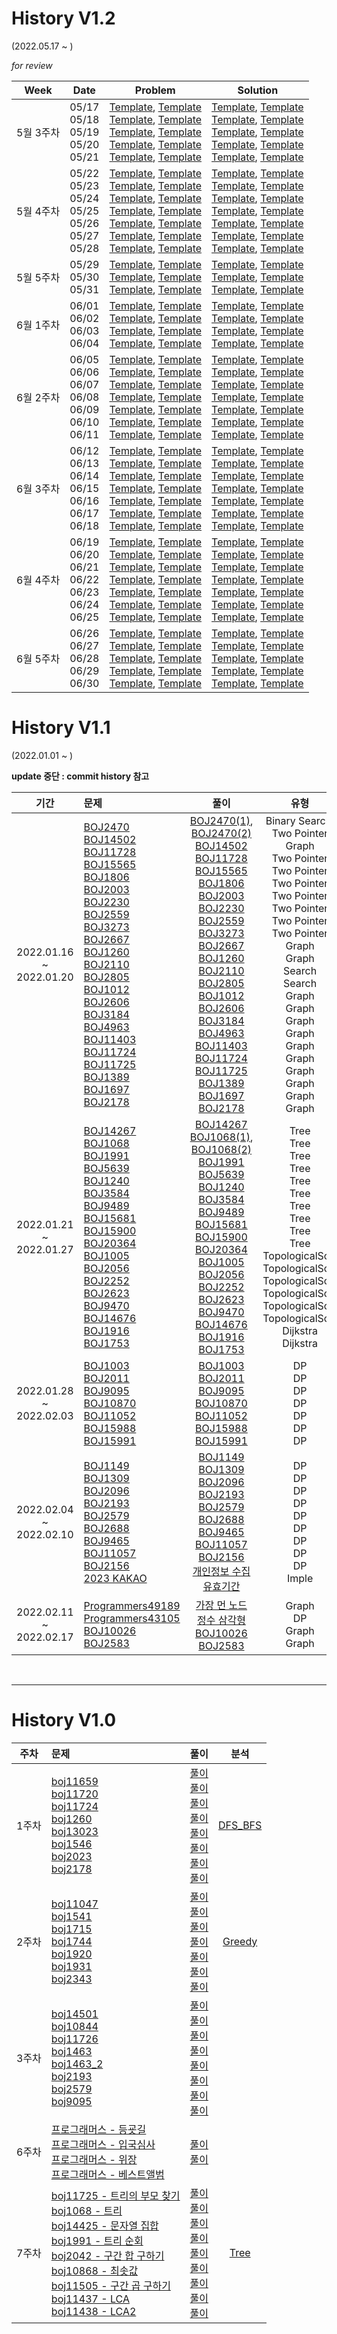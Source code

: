 # History V1.2

(2022.05.17 ~ )

*for review*

|   Week   |                                  Date                                   |                                                                                                          Problem                                                                                                           |                                                                                                          Solution                                                                                                          |
|:--------:|:-----------------------------------------------------------------------:|:--------------------------------------------------------------------------------------------------------------------------------------------------------------------------------------------------------------------------:|:--------------------------------------------------------------------------------------------------------------------------------------------------------------------------------------------------------------------------:| 
| 5월   3주차 |            05/17 <br> 05/18 <br> 05/19 <br> 05/20 <br> 05/21            |                                 [Template](), [Template]() <br> [Template](), [Template]() <br> [Template](), [Template]() <br> [Template](), [Template]() <br> [Template](), [Template]()                                 |                                 [Template](), [Template]() <br> [Template](), [Template]() <br> [Template](), [Template]() <br> [Template](), [Template]() <br> [Template](), [Template]()                                 |
| 5월   4주차 | 05/22 <br> 05/23 <br> 05/24 <br> 05/25 <br> 05/26 <br> 05/27 <br> 05/28 | [Template](), [Template]() <br> [Template](), [Template]() <br> [Template](), [Template]() <br> [Template](), [Template]() <br> [Template](), [Template]() <br> [Template](), [Template]() <br> [Template](), [Template]() | [Template](), [Template]() <br> [Template](), [Template]() <br> [Template](), [Template]() <br> [Template](), [Template]() <br> [Template](), [Template]() <br> [Template](), [Template]() <br> [Template](), [Template]() |
| 5월   5주차 |                       05/29 <br> 05/30 <br> 05/31                       |                                                                 [Template](), [Template]() <br> [Template](), [Template]() <br> [Template](), [Template]()                                                                 |                                                                 [Template](), [Template]() <br> [Template](), [Template]() <br> [Template](), [Template]()                                                                 |
| 6월   1주차 |                 06/01 <br> 06/02 <br> 06/03 <br> 06/04                  |                                                 [Template](), [Template]() <br> [Template](), [Template]() <br> [Template](), [Template]() <br> [Template](), [Template]()                                                 |                                                 [Template](), [Template]() <br> [Template](), [Template]() <br> [Template](), [Template]() <br> [Template](), [Template]()                                                 |
| 6월   2주차 | 06/05 <br> 06/06 <br> 06/07 <br> 06/08 <br> 06/09 <br> 06/10 <br> 06/11 | [Template](), [Template]() <br> [Template](), [Template]() <br> [Template](), [Template]() <br> [Template](), [Template]() <br> [Template](), [Template]() <br> [Template](), [Template]() <br> [Template](), [Template]() | [Template](), [Template]() <br> [Template](), [Template]() <br> [Template](), [Template]() <br> [Template](), [Template]() <br> [Template](), [Template]() <br> [Template](), [Template]() <br> [Template](), [Template]() |
| 6월   3주차 | 06/12 <br> 06/13 <br> 06/14 <br> 06/15 <br> 06/16 <br> 06/17 <br> 06/18 | [Template](), [Template]() <br> [Template](), [Template]() <br> [Template](), [Template]() <br> [Template](), [Template]() <br> [Template](), [Template]() <br> [Template](), [Template]() <br> [Template](), [Template]() | [Template](), [Template]() <br> [Template](), [Template]() <br> [Template](), [Template]() <br> [Template](), [Template]() <br> [Template](), [Template]() <br> [Template](), [Template]() <br> [Template](), [Template]() |
| 6월   4주차 | 06/19 <br> 06/20 <br> 06/21 <br> 06/22 <br> 06/23 <br> 06/24 <br> 06/25 | [Template](), [Template]() <br> [Template](), [Template]() <br> [Template](), [Template]() <br> [Template](), [Template]() <br> [Template](), [Template]() <br> [Template](), [Template]() <br> [Template](), [Template]() | [Template](), [Template]() <br> [Template](), [Template]() <br> [Template](), [Template]() <br> [Template](), [Template]() <br> [Template](), [Template]() <br> [Template](), [Template]() <br> [Template](), [Template]() |
| 6월   5주차 |           06/26 <br> 06/27 <br> 06/28 <br> 06/29 <br> 06/30             |                                    [Template](), [Template]() <br> [Template](), [Template]() <br> [Template](), [Template]() <br> [Template](), [Template]() <br> [Template](), [Template]()                              |                                 [Template](), [Template]() <br> [Template](), [Template]() <br> [Template](), [Template]() <br> [Template](), [Template]() <br> [Template](), [Template]()                                 |







# History V1.1

(2022.01.01 ~ )

**update 중단 : commit history 참고**

|              기간               | 문제                                                                                                                                                                                                                                                                                                                                                                                                                                                                                                                                                                                                                                                                                                                                                                                                                                                                                                                                                                                                                                                                                                                                                                                                                                                                        |                                                                                                                                                                                                                                                                                                                                                                                                                                                                                                                                              풀이                                                                                                                                                                                                                                                                                                                                                                                                                                                                                                                                               |                                                                                                                                                         유형                                                                                                                                                         |                                                                                 발표 문제                                                                                  |
|:-----------------------------:|:--------------------------------------------------------------------------------------------------------------------------------------------------------------------------------------------------------------------------------------------------------------------------------------------------------------------------------------------------------------------------------------------------------------------------------------------------------------------------------------------------------------------------------------------------------------------------------------------------------------------------------------------------------------------------------------------------------------------------------------------------------------------------------------------------------------------------------------------------------------------------------------------------------------------------------------------------------------------------------------------------------------------------------------------------------------------------------------------------------------------------------------------------------------------------------------------------------------------------------------------------------------------------|:---------------------------------------------------------------------------------------------------------------------------------------------------------------------------------------------------------------------------------------------------------------------------------------------------------------------------------------------------------------------------------------------------------------------------------------------------------------------------------------------------------------------------------------------------------------------------------------------------------------------------------------------------------------------------------------------------------------------------------------------------------------------------------------------------------------------------------------------------------------------------------------------------------------------------------------------------------------------------------------------------------------------------------------------------------------------------------------------:|:------------------------------------------------------------------------------------------------------------------------------------------------------------------------------------------------------------------------------------------------------------------------------------------------------------------:|:----------------------------------------------------------------------------------------------------------------------------------------------------------------------:|
| 2022.01.16<br>~<br>2022.01.20 | [BOJ2470](https://www.acmicpc.net/problem/2470) <br> [BOJ14502](https://www.acmicpc.net/problem/14502) <br> [BOJ11728](https://www.acmicpc.net/problem/11728) <br> [BOJ15565](https://www.acmicpc.net/problem/15565) <br> [BOJ1806](https://www.acmicpc.net/problem/1806) <br> [BOJ2003](https://www.acmicpc.net/problem/2003) <br> [BOJ2230](https://www.acmicpc.net/problem/2230) <br> [BOJ2559](https://www.acmicpc.net/problem/2559) <br> [BOJ3273](https://www.acmicpc.net/problem/3273) <br> [BOJ2667](https://www.acmicpc.net/problem/2667) <br> [BOJ1260](https://www.acmicpc.net/problem/1260) <br> [BOJ2110](https://www.acmicpc.net/problem/2110) <br> [BOJ2805](https://www.acmicpc.net/problem/2805) <br> [BOJ1012](https://www.acmicpc.net/problem/1012) <br> [BOJ2606](https://www.acmicpc.net/problem/2606) <br> [BOJ3184](https://www.acmicpc.net/problem/3184) <br> [BOJ4963](https://www.acmicpc.net/problem/4963) <br> [BOJ11403](https://www.acmicpc.net/problem/11403) <br> [BOJ11724](https://www.acmicpc.net/problem/11724) <br> [BOJ11725](https://www.acmicpc.net/problem/11725) <br> [BOJ1389](https://www.acmicpc.net/problem/1389) <br> [BOJ1697](https://www.acmicpc.net/problem/1697) <br> [BOJ2178](https://www.acmicpc.net/problem/2178) | [BOJ2470(1)](FastCampus/Search/BOJ2470.java), [BOJ2470(2)](FastCampus/TwoPointers/BOJ2470.java) <br> [BOJ14502](FastCampus/Graph/BOJ14502.java) <br> [BOJ11728](FastCampus/TwoPointers/BOJ11728.java) <br> [BOJ15565](FastCampus/TwoPointers/BOJ15565.java) <br> [BOJ1806](FastCampus/TwoPointers/BOJ1806.java) <br> [BOJ2003](FastCampus/TwoPointers/BOJ2003.java) <br> [BOJ2230](FastCampus/TwoPointers/BOJ2230.java) <br> [BOJ2559](FastCampus/TwoPointers/BOJ2559.java) <br> [BOJ3273](FastCampus/TwoPointers/BOJ3273.java) <br> [BOJ2667](FastCampus/Graph/BOJ2667.java) <br> [BOJ1260](FastCampus/Graph/BOJ1260.java) <br> [BOJ2110](FastCampus/Search/BOJ2110.java) <br> [BOJ2805](FastCampus/Search/BOJ2805.java) <br> [BOJ1012](Graph/BOJ1012.java) <br> [BOJ2606](Graph/BOJ2606.java) <br> [BOJ3184](Graph/BOJ3184.java) <br> [BOJ4963](Graph/BOJ4963.java) <br> [BOJ11403](Graph/BOJ11403.java) <br> [BOJ11724](Graph/BOJ11724.java) <br> [BOJ11725](Graph/BOJ11725.java) <br> [BOJ1389](Graph/BOJ1389.java) <br> [BOJ1697](Graph/BOJ1697.java) <br> [BOJ2178](Graph/BOJ2178.java) | Binary Search, Two Pointer <br> Graph <br> Two Pointer<br> Two Pointer<br> Two Pointer<br> Two Pointer<br> Two Pointer<br> Two Pointer<br> Two Pointer <br> Graph <br> Graph <br> Search <br> Search <br> Graph <br> Graph <br> Graph <br> Graph <br> Graph <br> Graph <br> Graph <br> Graph <br> Graph <br> Graph | [BOJ2470](https://www.acmicpc.net/problem/2470) <br> [BOJ14502](https://www.acmicpc.net/problem/14502) <br> ------------ <br> [BOJ9205(JW)](https://www.acmicpc.net/problem/9205) |
| 2022.01.21<br>~<br>2022.01.27 | [BOJ14267](https://www.acmicpc.net/problem/14267) <br> [BOJ1068](https://www.acmicpc.net/problem/1068) <br> [BOJ1991](https://www.acmicpc.net/problem/1991) <br> [BOJ5639](https://www.acmicpc.net/problem/5639) <br> [BOJ1240](https://www.acmicpc.net/problem/1240) <br> [BOJ3584](https://www.acmicpc.net/problem/3584) <br> [BOJ9489](https://www.acmicpc.net/problem/9489) <br> [BOJ15681](https://www.acmicpc.net/problem/15681) <br> [BOJ15900](https://www.acmicpc.net/problem/15900) <br> [BOJ20364](https://www.acmicpc.net/problem/20364) <br> [BOJ1005](https://www.acmicpc.net/problem/1005) <br> [BOJ2056](https://www.acmicpc.net/problem/2056) <br> [BOJ2252](https://www.acmicpc.net/problem/2252) <br> [BOJ2623](https://www.acmicpc.net/problem/2623) <br> [BOJ9470](https://www.acmicpc.net/problem/9470) <br> [BOJ14676](https://www.acmicpc.net/problem/14676) <br> [BOJ1916](https://www.acmicpc.net/problem/1916) <br> [BOJ1753](https://www.acmicpc.net/problem/1753)                                                                                                                                                                                                                                                                            |                                                                                                                                                                   [BOJ14267](Tree/BOJ14267.java) <br> [BOJ1068(1)](Tree/BOJ1068.java), [BOJ1068(2)](Tree/BOJ1068_2.java) <br> [BOJ1991](Tree/BOJ1991.java) <br> [BOJ5639](Tree/BOJ5639.java) <br> [BOJ1240](Tree/BOJ1240.java) <br> [BOJ3584](Tree/BOJ3584.java) <br> [BOJ9489](Tree/BOJ9489.java) <br> [BOJ15681](Tree/BOJ15681.java) <br> [BOJ15900](Tree/BOJ15900.java) <br> [BOJ20364](Tree/BOJ20364.java) <br> [BOJ1005](TopologicalSort/BOJ1005.java) <br> [BOJ2056](TopologicalSort/BOJ2056.java) <br> [BOJ2252](TopologicalSort/BOJ2252.java) <br> [BOJ2623](TopologicalSort/BOJ2623.java) <br> [BOJ9470](TopologicalSort/BOJ9470.java) <br> [BOJ14676](TopologicalSort/BOJ14676.java) <br> [BOJ1916](Dijkstra/BOJ1916.java) <br> [BOJ1753](Dijkstra/BOJ1753.java)                                                                                                                                                                    |                              Tree <br> Tree <br> Tree <br> Tree <br> Tree <br> Tree <br> Tree <br> Tree <br> Tree <br> Tree <br> TopologicalSort <br> TopologicalSort <br> TopologicalSort <br> TopologicalSort <br> TopologicalSort <br> TopologicalSort <br> Dijkstra <br> Dijkstra                              |             [BOJ2252](https://www.acmicpc.net/problem/2252) <br> [BOJ1916](https://www.acmicpc.net/problem/1916) <br> ------------ <br> [BOJ7576(JW)](https://www.acmicpc.net/problem/7576)             |
| 2022.01.28<br>~<br>2022.02.03 | [BOJ1003](https://www.acmicpc.net/problem/1003) <br> [BOJ2011](https://www.acmicpc.net/problem/2011) <br> [BOJ9095](https://www.acmicpc.net/problem/9095) <br> [BOJ10870](https://www.acmicpc.net/problem/10870) <br> [BOJ11052](https://www.acmicpc.net/problem/11052) <br> [BOJ15988](https://www.acmicpc.net/problem/15988) <br> [BOJ15991](https://www.acmicpc.net/problem/15991)                                                                                                                                                                                                                                                                                                                                                                                                                                                                                                                                                                                                                                                                                                                                                                                                                                                                                     |                                                                                                                                                                                                                                                                                                                                                                                                                              [BOJ1003](DP/BOJ1003.java) <br> [BOJ2011](DP/BOJ2011.java) <br> [BOJ9095](DP/BOJ9095.java) <br> [BOJ10870](DP/BOJ10870.java) <br> [BOJ11052](DP/BOJ11052.java) <br> [BOJ15988](DP/BOJ15988.java) <br> [BOJ15991](DP/BOJ15991.java)                                                                                                                                                                                                                                                                                                                                                                                                                               |                                                                                                                                 DP <br> DP <br> DP <br> DP <br> DP <br> DP <br> DP                                                                                                                                 |                                                                                   .                                                                                    |
| 2022.02.04<br>~<br>2022.02.10 | [BOJ1149](https://www.acmicpc.net/problem/1149) <br> [BOJ1309](https://www.acmicpc.net/problem/1309) <br> [BOJ2096](https://www.acmicpc.net/problem/2096) <br> [BOJ2193](https://www.acmicpc.net/problem/2193) <br> [BOJ2579](https://www.acmicpc.net/problem/2579) <br> [BOJ2688](https://www.acmicpc.net/problem/2688) <br> [BOJ9465](https://www.acmicpc.net/problem/9465) <br> [BOJ11057](https://www.acmicpc.net/problem/11057) <br> [BOJ2156](https://www.acmicpc.net/problem/2156) <br> [2023 KAKAO](https://school.programmers.co.kr/learn/courses/30/lessons/150370?language=java)                                                                                                                                                                                                                                                                                                                                                                                                                                                                                                                                                                                                                                                                               |                                                                                                                                                                                                                                                                                                                                                                      [BOJ1149](DP/BOJ1149.java) <br> [BOJ1309](DP/BOJ1309.java) <br> [BOJ2096](DP/BOJ2096.java) <br> [BOJ2193](DP/BOJ2193.java) <br> [BOJ2579](DP/BOJ2579.java) <br> [BOJ2688](DP/BOJ2688.java) <br> [BOJ9465](DP/BOJ9465.java) <br> [BOJ11057](DP/BOJ11057.java) <br> [BOJ2156](StudyProblem/BOJ2156.java) <br> [개인정보 수집 유효기간](Kakao/Kakao2023_1.java)                                                                                                                                                                                                                                                                                                                                                                       |                                                                                                                   DP <br> DP <br> DP <br> DP <br> DP <br> DP <br> DP <br> DP <br> DP <br> Imple                                                                                                                    |                                                                                   .                                                                                    |
| 2022.02.11<br>~<br>2022.02.17 | [Programmers49189](https://school.programmers.co.kr/learn/courses/30/lessons/49189) <br> [Programmers43105](https://school.programmers.co.kr/learn/courses/30/lessons/43105) <br> [BOJ10026](https://www.acmicpc.net/problem/10026) <br> [BOJ2583](https://www.acmicpc.net/problem/2583)                                                                                                                                                                                                                                                                                                                                                                                                                                                                                                                                                                                                                                                                                                                                                                                                                                                                                                                                                                                                                                 |                                                                                                                                                                                                                                                                                                                                                                                                                                                                           [가장 먼 노드](Graph/Programmers_farNode.java) <br> [정수 삼각형](DP/Programmers43105.java) <br> [BOJ10026](StudyProblem/BOJ10026.java) <br> [BOJ2583](StudyProblem/BOJ2583.java)                                                                                                                                                                                                                                                                                                                                                                                                                                                                            |                                                                                                                                        Graph <br> DP <br> Graph <br> Graph                                                                                                                                         |                                                                                   .                                                                                    |

<br>

---

# History V1.0

| 주차  | 문제  | 풀이  | 분석  |
|:---:|:------|:-----:|:-----:|
| 1주차  | [boj11659](https://www.acmicpc.net/problem/11659) <br> [boj11720](https://www.acmicpc.net/problem/11720) <br> [boj11724](https://www.acmicpc.net/problem/11724) <br> [boj1260](https://www.acmicpc.net/problem/1260) <br> [boj13023](https://www.acmicpc.net/problem/13023) <br> [boj1546](https://www.acmicpc.net/problem/1546) <br> [boj2023](https://www.acmicpc.net/problem/2023) <br> [boj2178](https://www.acmicpc.net/problem/2178)  | [풀이](1weeks_DFS%20BFS/BaekJoon_11659.java) <br> [풀이](1weeks_DFS%20BFS/BaekJoon_11720.java) <br> [풀이](1weeks_DFS%20BFS/BaekJoon_11724_DFS.java) <br> [풀이](1weeks_DFS%20BFS/BaekJoon_1260_BFS.java) <br> [풀이](1weeks_DFS%20BFS/BaekJoon_13023_DFS.java) <br> [풀이](1weeks_DFS%20BFS/BaekJoon_1546.java) <br> [풀이](1weeks_DFS%20BFS/BaekJoon_2023_DFS.java) <br> [풀이](1weeks_DFS%20BFS/BaekJoon_2178_BFS.java)  | [DFS_BFS](1weeks_DFS%20BFS/week%201%20Retrospective.md)
| 2주차  | [boj11047](https://www.acmicpc.net/problem/11047) <br> [boj1541](https://www.acmicpc.net/problem/1541) <br> [boj1715](https://www.acmicpc.net/problem/1715) <br> [boj1744](https://www.acmicpc.net/problem/1744) <br> [boj1920](https://www.acmicpc.net/problem/1920)  <br> [boj1931](https://www.acmicpc.net/problem/1931) <br> [boj2343](https://www.acmicpc.net/problem/2343)  | [풀이](2weeks_Greedy/BaekJoon_11047.java) <br> [풀이](2weeks_Greedy/BaekJoon_1541.java) <br> [풀이](2weeks_Greedy/BaekJoon_1715.java) <br> [풀이](2weeks_Greedy/BaekJoon_1744.java) <br> [풀이](2weeks_Greedy/BaekJoon_1920.java) <br> [풀이](2weeks_Greedy/BaekJoon_1931.java) <br> [풀이](2weeks_Greedy/BaekJoon_2343.java)  |  [Greedy](2weeks_Greedy/week2%20Retrospective.md)
| 3주차  | [boj14501](https://www.acmicpc.net/problem/14501) <br> [boj10844](https://www.acmicpc.net/problem/10844) <br>[boj11726](https://www.acmicpc.net/problem/11726) <br> [boj1463](https://www.acmicpc.net/problem/1463) <br> [boj1463_2](https://www.acmicpc.net/problem/1463) <br> [boj2193](https://www.acmicpc.net/problem/2193) <br> [boj2579](https://www.acmicpc.net/problem/2579) <br> [boj9095](https://www.acmicpc.net/problem/9095)  | [풀이](3weeks_DynamicProgramming/BaekJoon14501.java) <br> [풀이](3weeks_DynamicProgramming/BaekJoon_10844.java) <br> [풀이](3weeks_DynamicProgramming/BaekJoon_11726.java) <br> [풀이](3weeks_DynamicProgramming/BaekJoon_1463.java) <br> [풀이](3weeks_DynamicProgramming/BaekJoon_1463_2.java) <br> [풀이](3weeks_DynamicProgramming/BaekJoon_2193.java) <br> [풀이](3weeks_DynamicProgramming/BaekJoon_2579_extra.java) <br> [풀이](3weeks_DynamicProgramming/BaekJoon_9095_extra.java)
| 6주차  | [프로그래머스 - 등굣길](https://school.programmers.co.kr/learn/courses/30/lessons/42898) <br> [프로그래머스 - 입국심사](https://school.programmers.co.kr/learn/courses/30/lessons/43238) <br>[프로그래머스 - 위장](https://school.programmers.co.kr/learn/courses/30/lessons/42578) <br> [프로그래머스 - 베스트앨범](https://school.programmers.co.kr/learn/courses/30/lessons/42579)  | [풀이]() <br> [풀이]()
| 7주차  | [boj11725 - 트리의 부모 찾기](https://www.acmicpc.net/problem/11725) <br> [boj1068 - 트리](https://www.acmicpc.net/problem/1068) <br> [boj14425 - 문자열 집합](https://www.acmicpc.net/problem/14425) <br> [boj1991 - 트리 순회](https://www.acmicpc.net/problem/1991) <br> [boj2042 - 구간 합 구하기](https://www.acmicpc.net/problem/2042) <br> [boj10868 - 최솟값](https://www.acmicpc.net/problem/10868) <br> [boj11505 - 구간 곱 구하기](https://www.acmicpc.net/problem/11505) <br> [boj11437 - LCA](https://www.acmicpc.net/problem/11437) <br> [boj11438 - LCA2](https://www.acmicpc.net/problem/11438)  | [풀이](7weeks_Tree/BOJ11725.java) <br> [풀이](7weeks_Tree/BOJ1068.java) <br> [풀이](7weeks_Tree/BOJ14425.java) <br> [풀이](7weeks_Tree/BOJ1991.java) <br> [풀이](7weeks_Tree/BOJ2042.java) <br> [풀이](7weeks_Tree/BOJ10868.java) <br> [풀이](7weeks_Tree/BOJ11505.java) <br> [풀이](7weeks_Tree/BOJ11437.java) <br> [풀이](7weeks_Tree/BOJ11438.java)  |  [Tree](https://rattle-option-40e.notion.site/week7-Retrospective-9810e304048a46e981884e6934523339)









 